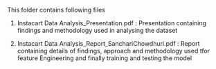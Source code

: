 This folder contains following files

1. Instacart Data Analysis_Presentation.pdf : Presentation containing findings and methodology used in analysing the dataset

2. Instacart Data Analysis_Report_SanchariChowdhuri.pdf : Report containing details of findings, approach and methodology used tfor feature Engineering and finally training and testing the model 
	
